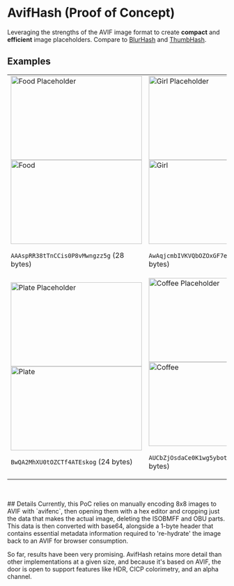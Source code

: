 # AvifHash (Proof of Concept)

Leveraging the strengths of the AVIF image format to create **compact** and **efficient** image placeholders. Compare to [BlurHash](https://blurha.sh/) and [ThumbHash](https://evanw.github.io/thumbhash/).

## Examples
<table markdown=1><tr><td>
<div class="demo-container" id="food" data-hash="AAAspRR38tTnCCis0P8vMwngzz5g">
    <img id="demo-placeholder" alt="Food Placeholder" width="301" height="193">
    <img id="demo" alt="Food" width="301" height="193" data-src="pics/eat.jpg">
    <div class="blur" width="301" height="193">
</div>

`AAAspRR38tTnCCis0P8vMwngzz5g` (28 bytes)
</td><td>
<div class="demo-container" id="girl" data-hash="AwAqjcmbIVKVQbOZOxGF7efgbtHg">
    <img id="demo-placeholder" alt="Girl Placeholder" width="301" height="193">
    <img id="demo" alt="Girl" width="301" height="193" data-src="pics/girl.jpg">
    <div class="blur" width="301" height="193">
</div>

`AwAqjcmbIVKVQbOZOxGF7efgbtHg` (28 bytes)
</td></tr><tr><td>
<div class="demo-container" id="plate" data-hash="BwQA2MhXU0tOZCTf4ATEskog">
    <img id="demo-placeholder" alt="Plate Placeholder" width="301" height="193">
    <img id="demo" alt="Plate" width="301" height="193" data-src="pics/plate.jpg">
    <div class="blur" width="301" height="193">
</div>

`BwQA2MhXU0tOZCTf4ATEskog` (24 bytes)
</td><td>
<div class="demo-container" id="coffee" data-hash="AUCbZjOsdaCe0K1wg5ybot3nXP6S">
    <img id="demo-placeholder" alt="Coffee Placeholder" width="301" height="193">
    <img id="demo" alt="Coffee" width="301" height="193" data-src="pics/coffee.jpg">
    <div class="blur" width="301" height="193">
</div>

`AUCbZjOsdaCe0K1wg5ybot3nXP6S` (28 bytes)
</td></tr></table>
<p>&nbsp</p>
## Details
Currently, this PoC relies on manually encoding 8x8 images to AVIF with `avifenc`, then opening them with a hex editor and cropping just the data that makes the actual image, deleting the ISOBMFF and OBU parts. This data is then converted with base64, alongside a 1-byte header that contains essential metadata information required to 're-hydrate' the image back to an AVIF for browser consumption.

So far, results have been very promising. AvifHash retains more detail than other implementations at a given size, and because it's based on AVIF, the door is open to support features like HDR, CICP colorimetry, and an alpha channel.
<script type="module">
// ToDo: encapsulate logic into library for MVP
//import * as AvifHash from '/scripts/avifhash.js';

const binaryToBase64 = binary => btoa(String.fromCharCode(...binary));
const base64ToBinary = base64 => new Uint8Array(atob(base64).split('').map(x => x.charCodeAt(0)));
const appendBuffer = function(buffer1, buffer2) {
    var tmp = new Uint8Array(buffer1.byteLength + buffer2.byteLength);
    tmp.set(new Uint8Array(buffer1), 0);
    tmp.set(new Uint8Array(buffer2), buffer1.byteLength);
    return tmp.buffer;
};

const demoContainers = document.getElementsByClassName("demo-container");
const avifHeader = "AAAAIGZ0eXBhdmlmAAAAAGF2aWZtaWYxbWlhZk1BMUEAAADybWV0YQAAAAAAAAAoaGRscgAAAAAAAAAAcGljdAAAAAAAAAAAAAAAAGxpYmF2aWYAAAAADnBpdG0AAAAAAAEAAAAeaWxvYwAAAABEAAABAAEAAAABAAABGgAAACcAAAAoaWluZgAAAAAAAQAAABppbmZlAgAAAAABAABhdjAxQ29sb3IAAAAAamlwcnAAAABLaXBjbwAAABRpc3BlAAAAAAAAAAgAAAAIAAAAEHBpeGkAAAAAAwgICAAAAAxhdjFDgSAAAAAAABNjb2xybmNseAABAA0ABoAAAAAXaXBtYQAAAAAAAAABAAEEAQKDBAAAAC9tZGF0EgAKCDgIv+UBDQaQMhkcgAAAQA==";

for (const demoContainer of demoContainers) {
    const avifHashImage = demoContainer.dataset.hash;
    const demoPlaceholder = demoContainer.querySelector('#demo-placeholder');
    const demo = demoContainer.querySelector('#demo');
    const blur = demoContainer.querySelector('.blur');
    const originalUrl = demo.dataset.src;

    const avifHeaderBinary = base64ToBinary(avifHeader);
    const hashImageBinary = base64ToBinary(avifHashImage);
    const avifHashHeader = hashImageBinary[0];

    // Adjust AVIF and OBU size fields
    avifHeaderBinary[127] = hashImageBinary.length + 18;
    avifHeaderBinary[277] = hashImageBinary.length + 26;
    avifHeaderBinary[295] = hashImageBinary.length + 4;

    console.log(hashImageBinary);
    console.log(avifHeaderBinary[295]);

    // Set qindex (lowest bit)
    const reducedQIndex = avifHashHeader & 3;

    switch (reducedQIndex) {
        case 0: avifHeaderBinary[296] = 28; break; // qindex 200
        case 1: avifHeaderBinary[296] = 27; break; // qindex 184   
        case 2: avifHeaderBinary[296] = 26; break; // qindex 168
        case 3: avifHeaderBinary[296] = 25; break; // qindex 152
    }

    // extended tx?
    if ((avifHashHeader & 4) !== 0) {
        avifHeaderBinary[298] = 1;
    } else {
        avifHeaderBinary[298] = 0;
    }

    const fullImageBinary = appendBuffer(avifHeaderBinary, hashImageBinary.slice(1, hashImageBinary.length));
    const fullImageBase64 = binaryToBase64(new Uint8Array(fullImageBinary));
    const fullImageData64 = 'data:image/avif;base64,' + fullImageBase64;

    console.log(fullImageBinary);
    console.log(fullImageBase64);

    // Set the placeholder image
    demoPlaceholder.src = fullImageData64;

    // Load the full image
    // ToDo: find a cleaner way to transition from blurred demo placeholder to demo
    setTimeout(() => demo.src = originalUrl, 1000);
    demo.onload = function() {
        blur.style.opacity = '0';
        setTimeout(() => demoPlaceholder.style.opacity = '0', 1000);
        demo.style.opacity = '1';
    }
}
</script>